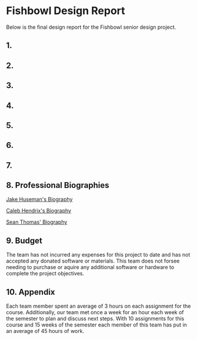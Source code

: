 # Fishbowl Design Report

Below is the final design report for the Fishbowl senior design project.

## 1.

## 2. 

## 3.

## 4.

## 5.

## 6.

## 7.

## 8. Professional Biographies

[Jake Huseman's Biography](/Assignments/Biographies/ProfessionalBiographyHuseman.md)

[Caleb Hendrix's Biography](/Assignments/Biographies/ProfessionalBiographyHendrix.md)

[Sean Thomas' Biography](/Assignments/Biographies/ProfessionalBiographyThomas.md)

## 9. Budget

The team has not incurred any expenses for this project to date and has not accepted any donated software or materials. This team does not forsee needing to purchase or aquire any additional software or hardware to complete the project objectives.

## 10. Appendix

Each team member spent an average of 3 hours on each assignment for the course. Additionally, our team met once a week for an hour each week of the semester to plan and discuss next steps. With 10 assignments for this course and 15 weeks of the semester each member of this team has put in an average of 45 hours of work.